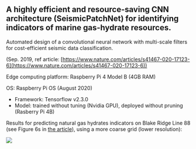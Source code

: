 ## A highly efficient and resource-saving CNN architecture (SeismicPatchNet) for identifying indicators of marine gas-hydrate resources.

Automated design of a convolutional neural network with multi-scale filters for cost-efficient seismic data classification.

(Sep. 2019, ref article: [https://www.nature.com/articles/s41467-020-17123-6](https://www.nature.com/articles/s41467-020-17123-6))

Edge computing platform: Raspberry Pi 4 Model B (4GB RAM)

OS: Raspberry Pi OS (August 2020)

- Framework: Tensorflow v2.3.0
- Model: trained without tuning (Nvidia GPU), deployed without pruning (Rasberry Pi 4B)

Results for predicting natural gas hydrates indicators on Blake Ridge Line 88 (see Figure 6s in [the article](https://doi.org/10.1038/s41467-020-17123-6)), using a more coarse grid (lower resolution):

<img src="https://gzoutlook.github.io/SeismicPatchNet_v1/Raspberry Pi 4 inference.png" style="display: block; margin: auto;" />
